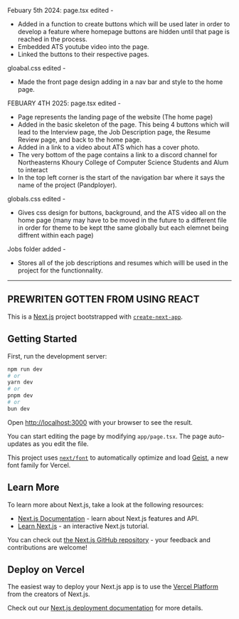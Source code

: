Febuary 5th 2024:
page.tsx edited -
  - Added in a function to create buttons which will be used later in order to develop a feature where homepage buttons are hidden until that page is reached in the process.
  - Embedded ATS youtube video into the page.
  - Linked the buttons to their respective pages.

gloabal.css edited -
  - Made the front page design adding in a nav bar and style to the home page.

FEBUARY 4TH 2025:
page.tsx edited - 
  - Page represents the landing page of the website (The home page)
  - Added in the basic skeleton of the page. This being 4 buttons which will lead to the Interview page, the Job Description page, the Resume Review page, and back to the home page.
  - Added in a link to a video about ATS which has a cover photo. 
  - The very bottom of the page contains a link to a discord channel for Northeasterns Khoury College of Computer Science Students and Alum to interact
  - In the top left corner is the start of the navigation bar where it says the name of the project (Pandployer).

globals.css edited - 
  - Gives css design for buttons, background, and the ATS video all on the home page (many may have to be moved in the future to a different file in order for theme to be kept tthe same globally but each elemnet being diffrent within each page)

Jobs folder added -
  - Stores all of the job descriptions and resumes which willl be used in the project for the functionnality.
  
---------------------------------------------------------------------------------------------------------------------------------------------------------
## PREWRITEN GOTTEN FROM USING REACT
This is a [Next.js](https://nextjs.org) project bootstrapped with [`create-next-app`](https://nextjs.org/docs/app/api-reference/cli/create-next-app).

## Getting Started

First, run the development server:

```bash
npm run dev
# or
yarn dev
# or
pnpm dev
# or
bun dev
```

Open [http://localhost:3000](http://localhost:3000) with your browser to see the result.

You can start editing the page by modifying `app/page.tsx`. The page auto-updates as you edit the file.

This project uses [`next/font`](https://nextjs.org/docs/app/building-your-application/optimizing/fonts) to automatically optimize and load [Geist](https://vercel.com/font), a new font family for Vercel.

## Learn More

To learn more about Next.js, take a look at the following resources:

- [Next.js Documentation](https://nextjs.org/docs) - learn about Next.js features and API.
- [Learn Next.js](https://nextjs.org/learn) - an interactive Next.js tutorial.

You can check out [the Next.js GitHub repository](https://github.com/vercel/next.js) - your feedback and contributions are welcome!

## Deploy on Vercel

The easiest way to deploy your Next.js app is to use the [Vercel Platform](https://vercel.com/new?utm_medium=default-template&filter=next.js&utm_source=create-next-app&utm_campaign=create-next-app-readme) from the creators of Next.js.

Check out our [Next.js deployment documentation](https://nextjs.org/docs/app/building-your-application/deploying) for more details.
